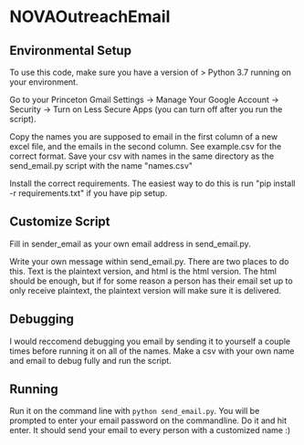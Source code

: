 # NOVAOutreachEmail
## Environmental Setup
To use this code, make sure you have a version of > Python 3.7 running on your environment.

Go to your Princeton Gmail Settings -> Manage Your Google Account -> Security -> Turn on Less Secure Apps (you can turn off after you run the script).

Copy the names you are supposed to email in the first column of a new excel file, and the emails in the second column. See example.csv for the correct format. Save your csv with names in the same directory as the send_email.py script with the name "names.csv"

Install the correct requirements. The easiest way to do this is run "pip install -r requirements.txt" if you have pip setup.

## Customize Script
Fill in sender_email as your own email address in send_email.py.

Write your own message within send_email.py. There are two places to do this. Text is the plaintext version, and html is the html version. The html should be enough, but if for some reason a person has their email set up to only receive plaintext, the plaintext version will make sure it is delivered.

## Debugging
I would reccomend debugging you email by sending it to yourself a couple times before running it on all of the names. Make a csv with your own name and email to debug fully and run the script.

## Running
Run it on the command line with ```python send_email.py```. You will be prompted to enter your email password on the commandline. Do it and hit enter. It should send your email to every person with a customized name :)
